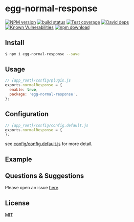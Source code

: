 # egg-normal-response

[![NPM version][npm-image]][npm-url]
[![build status][travis-image]][travis-url]
[![Test coverage][codecov-image]][codecov-url]
[![David deps][david-image]][david-url]
[![Known Vulnerabilities][snyk-image]][snyk-url]
[![npm download][download-image]][download-url]

[npm-image]: https://img.shields.io/npm/v/egg-normal-response.svg?style=flat-square
[npm-url]: https://npmjs.org/package/egg-normal-response
[travis-image]: https://img.shields.io/travis/eggjs/egg-normal-response.svg?style=flat-square
[travis-url]: https://travis-ci.org/eggjs/egg-normal-response
[codecov-image]: https://img.shields.io/codecov/c/github/eggjs/egg-normal-response.svg?style=flat-square
[codecov-url]: https://codecov.io/github/eggjs/egg-normal-response?branch=master
[david-image]: https://img.shields.io/david/eggjs/egg-normal-response.svg?style=flat-square
[david-url]: https://david-dm.org/eggjs/egg-normal-response
[snyk-image]: https://snyk.io/test/npm/egg-normal-response/badge.svg?style=flat-square
[snyk-url]: https://snyk.io/test/npm/egg-normal-response
[download-image]: https://img.shields.io/npm/dm/egg-normal-response.svg?style=flat-square
[download-url]: https://npmjs.org/package/egg-normal-response

<!--
Description here.
-->

## Install

```bash
$ npm i egg-normal-response --save
```

## Usage

```js
// {app_root}/config/plugin.js
exports.normalResponse = {
  enable: true,
  package: 'egg-normal-response',
};
```

## Configuration

```js
// {app_root}/config/config.default.js
exports.normalResponse = {
};
```

see [config/config.default.js](config/config.default.js) for more detail.

## Example

<!-- example here -->

## Questions & Suggestions

Please open an issue [here](https://github.com/eggjs/egg/issues).

## License

[MIT](LICENSE)
